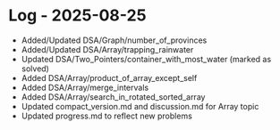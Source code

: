 # Log - 2025-08-25

- Added/Updated DSA/Graph/number_of_provinces
- Added/Updated DSA/Array/trapping_rainwater
- Updated DSA/Two_Pointers/container_with_most_water (marked as solved)
- Added DSA/Array/product_of_array_except_self
- Added DSA/Array/merge_intervals
- Added DSA/Array/search_in_rotated_sorted_array
- Updated compact_version.md and discussion.md for Array topic
- Updated progress.md to reflect new problems